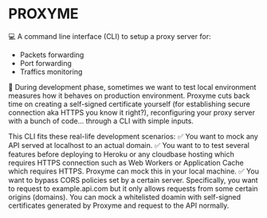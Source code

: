 # PROXYME
💻 A command line interface (CLI) to setup a proxy server for:
- Packets forwarding
- Port forwarding
- Traffics monitoring

🔵 During development phase, sometimes we want to test local environment measures how it behaves on production environment.
Proxyme cuts back time on creating a self-signed certificate yourself (for establishing secure connection aka HTTPS you know it right?), reconfiguring your proxy server with a bunch of code... through a CLI with simple inputs.

This CLI fits these real-life development scenarios:
✅ You want to mock any API served at localhost to an actual domain.
✅ You want to to test several features before deploying to Heroku or any cloudbase hosting which requires HTTPS connection such as Web Workers or Application Cache which requires HTTPS. Proxyme can mock this in your local machine.
✅ You want to bypass CORS policies set by a certain server. Specifically, you want to request to example.api.com but it only allows requests from some certain origins (domains). You can mock a whitelisted doamin with self-signed certificates generated by Proxyme and request to the API normally. 
